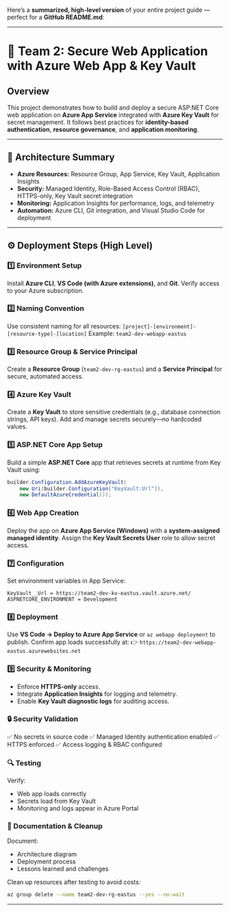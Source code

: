 Here’s a **summarized, high-level version** of your entire project guide — perfect for a **GitHub README.md**:

---

# 🚀 Team 2: Secure Web Application with Azure Web App & Key Vault

## Overview

This project demonstrates how to build and deploy a secure ASP.NET Core web application on **Azure App Service** integrated with **Azure Key Vault** for secret management. It follows best practices for **identity-based authentication**, **resource governance**, and **application monitoring**.

---

## 🧱 Architecture Summary

* **Azure Resources:** Resource Group, App Service, Key Vault, Application Insights
* **Security:** Managed Identity, Role-Based Access Control (RBAC), HTTPS-only, Key Vault secret integration
* **Monitoring:** Application Insights for performance, logs, and telemetry
* **Automation:** Azure CLI, Git integration, and Visual Studio Code for deployment

---

## ⚙️ Deployment Steps (High Level)

### 1️⃣ Environment Setup

Install **Azure CLI**, **VS Code (with Azure extensions)**, and **Git**.
Verify access to your Azure subscription.

### 2️⃣ Naming Convention

Use consistent naming for all resources:
`[project]-[environment]-[resource-type]-[location]`
Example: `team2-dev-webapp-eastus`

### 3️⃣ Resource Group & Service Principal

Create a **Resource Group** (`team2-dev-rg-eastus`) and a **Service Principal** for secure, automated access.

### 4️⃣ Azure Key Vault

Create a **Key Vault** to store sensitive credentials (e.g., database connection strings, API keys).
Add and manage secrets securely—no hardcoded values.

### 5️⃣ ASP.NET Core App Setup

Build a simple **ASP.NET Core** app that retrieves secrets at runtime from Key Vault using:

```csharp
builder.Configuration.AddAzureKeyVault(
    new Uri(builder.Configuration["KeyVault:Url"]),
    new DefaultAzureCredential());
```

### 6️⃣ Web App Creation

Deploy the app on **Azure App Service (Windows)** with a **system-assigned managed identity**.
Assign the **Key Vault Secrets User** role to allow secret access.

### 7️⃣ Configuration

Set environment variables in App Service:

```
KeyVault__Url = https://team2-dev-kv-eastus.vault.azure.net/
ASPNETCORE_ENVIRONMENT = Development
```

### 8️⃣ Deployment

Use **VS Code → Deploy to Azure App Service** or `az webapp deployment` to publish.
Confirm app loads successfully at:
👉 `https://team2-dev-webapp-eastus.azurewebsites.net`

### 9️⃣ Security & Monitoring

* Enforce **HTTPS-only** access.
* Integrate **Application Insights** for logging and telemetry.
* Enable **Key Vault diagnostic logs** for auditing access.

### 🔒 Security Validation

✅ No secrets in source code
✅ Managed Identity authentication enabled
✅ HTTPS enforced
✅ Access logging & RBAC configured

### 🔍 Testing

Verify:

* Web app loads correctly
* Secrets load from Key Vault
* Monitoring and logs appear in Azure Portal

### 📄 Documentation & Cleanup

Document:

* Architecture diagram
* Deployment process
* Lessons learned and challenges

Clean up resources after testing to avoid costs:

```bash
az group delete --name team2-dev-rg-eastus --yes --no-wait
```

---


